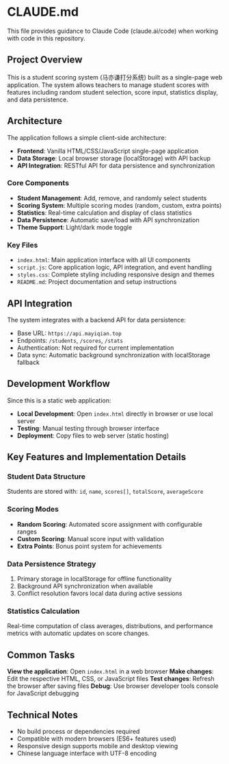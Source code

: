 # CLAUDE.md

This file provides guidance to Claude Code (claude.ai/code) when working with code in this repository.

## Project Overview

This is a student scoring system (马亦谦打分系统) built as a single-page web application. The system allows teachers to manage student scores with features including random student selection, score input, statistics display, and data persistence.

## Architecture

The application follows a simple client-side architecture:
- **Frontend**: Vanilla HTML/CSS/JavaScript single-page application
- **Data Storage**: Local browser storage (localStorage) with API backup
- **API Integration**: RESTful API for data persistence and synchronization

### Core Components

- **Student Management**: Add, remove, and randomly select students
- **Scoring System**: Multiple scoring modes (random, custom, extra points)
- **Statistics**: Real-time calculation and display of class statistics
- **Data Persistence**: Automatic save/load with API synchronization
- **Theme Support**: Light/dark mode toggle

### Key Files

- `index.html`: Main application interface with all UI components
- `script.js`: Core application logic, API integration, and event handling
- `styles.css`: Complete styling including responsive design and themes
- `README.md`: Project documentation and setup instructions

## API Integration

The system integrates with a backend API for data persistence:
- Base URL: `https://api.mayiqian.top`
- Endpoints: `/students`, `/scores`, `/stats`
- Authentication: Not required for current implementation
- Data sync: Automatic background synchronization with localStorage fallback

## Development Workflow

Since this is a static web application:
- **Local Development**: Open `index.html` directly in browser or use local server
- **Testing**: Manual testing through browser interface
- **Deployment**: Copy files to web server (static hosting)

## Key Features and Implementation Details

### Student Data Structure
Students are stored with: `id`, `name`, `scores[]`, `totalScore`, `averageScore`

### Scoring Modes
- **Random Scoring**: Automated score assignment with configurable ranges
- **Custom Scoring**: Manual score input with validation
- **Extra Points**: Bonus point system for achievements

### Data Persistence Strategy
1. Primary storage in localStorage for offline functionality
2. Background API synchronization when available
3. Conflict resolution favors local data during active sessions

### Statistics Calculation
Real-time computation of class averages, distributions, and performance metrics with automatic updates on score changes.

## Common Tasks

**View the application**: Open `index.html` in a web browser
**Make changes**: Edit the respective HTML, CSS, or JavaScript files
**Test changes**: Refresh the browser after saving files
**Debug**: Use browser developer tools console for JavaScript debugging

## Technical Notes

- No build process or dependencies required
- Compatible with modern browsers (ES6+ features used)
- Responsive design supports mobile and desktop viewing
- Chinese language interface with UTF-8 encoding